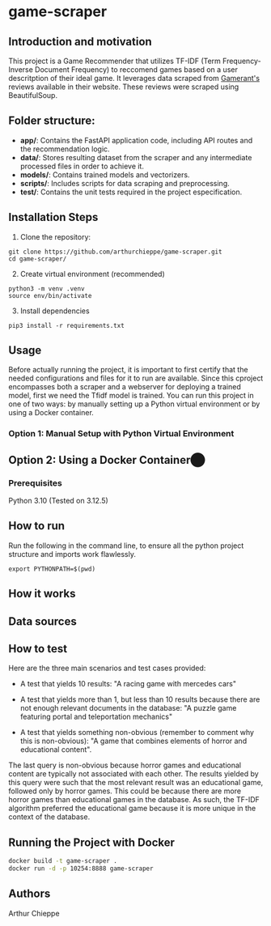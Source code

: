 # game-scraper

## Introduction and motivation

This project is a Game Recommender that utilizes TF-IDF (Term Frequency-Inverse Document Frequency) to reccomend games based on a user descritption of their ideal game. It leverages data scraped from [Gamerant's](https://gamerant.com/game-reviews/) reviews available in their website. These reviews were scraped using BeautifulSoup.

## Folder structure:

- **app/**: Contains the FastAPI application code, including API routes and the recommendation logic.
- **data/**: Stores resulting dataset from the scraper and any intermediate processed files in order to achieve it.
- **models/**: Contains trained models and vectorizers.
- **scripts/**: Includes scripts for data scraping and preprocessing.
- **test/**: Contains the unit tests required in the project especification.


## Installation Steps

1. Clone the repository:
```
git clone https://github.com/arthurchieppe/game-scraper.git
cd game-scraper/
```

2. Create virtual environment (recommended)
```
python3 -m venv .venv
source env/bin/activate
```

3. Install dependencies
```
pip3 install -r requirements.txt
```

## Usage
Before actually running the project, it is important to first certify that the needed configurations and files for it to run are available.
Since this cproject encompasses both a scraper and a webserver for deploying a trained model, first we need the Tfidf model is trained. 
You can run this project in one of two ways: by manually setting up a Python virtual environment or by using a Docker container.

### Option 1: Manual Setup with Python Virtual Environment







## Option 2: Using a Docker Container​⬤

### Prerequisites
Python 3.10 (Tested on 3.12.5)


## How to run

Run the following in the command line, to ensure all the python project structure and imports work flawlessly.

```
export PYTHONPATH=$(pwd)
```

## How it works

## Data sources

## How to test

Here are the three main scenarios and test cases provided:

* A test that yields 10 results: "A racing game with mercedes cars"

* A test that yields more than 1, but less than 10 results because there are not enough relevant documents in the database: "A puzzle game featuring portal and teleportation mechanics"

* A test that yields something non-obvious (remember to comment why this is non-obvious): "A game that combines elements of horror and educational content". 

The last query is non-obvious because horror games and educational content are typically not associated with each other. The results yielded by this query were such that the most relevant result was an educational game, followed only by horror games. This could be because there are more horror games than educational games in the database. As such, the TF-IDF algorithm preferred the educational game because it is more unique in the context of the database.


## Running the Project with Docker

```bash
docker build -t game-scraper .
docker run -d -p 10254:8888 game-scraper
```


## Authors

Arthur Chieppe